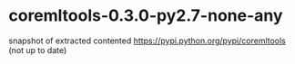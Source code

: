 # coremltools-0.3.0-py2.7-none-any
snapshot of extracted contented https://pypi.python.org/pypi/coremltools (not up to date)
